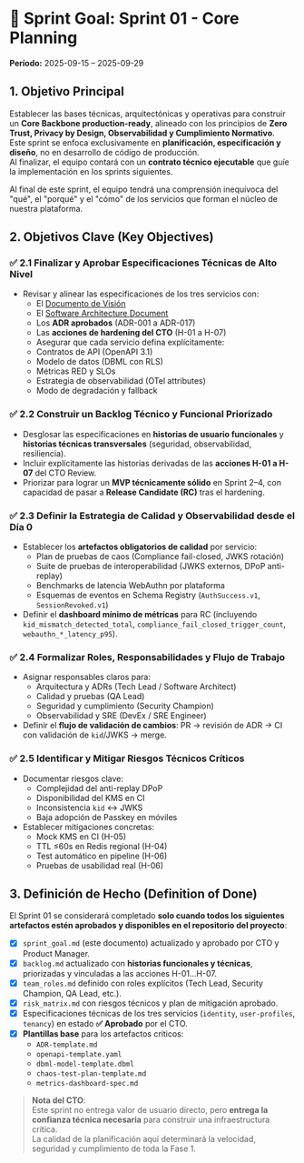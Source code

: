 # 🎯 Sprint Goal: Sprint 01 - Core Planning

**Período:** 2025-09-15 – 2025-09-29

## 1. Objetivo Principal

Establecer las bases técnicas, arquitectónicas y operativas para construir un **Core Backbone production-ready**, alineado con los principios de **Zero Trust, Privacy by Design, Observabilidad y Cumplimiento Normativo**.  
Este sprint se enfoca exclusivamente en **planificación, especificación y diseño**, no en desarrollo de código de producción.  
Al finalizar, el equipo contará con un **contrato técnico ejecutable** que guíe la implementación en los sprints siguientes.

Al final de este sprint, el equipo tendrá una comprensión inequívoca del "qué", el "porqué" y el "cómo" de los servicios que forman el núcleo de nuestra plataforma.

## 2. Objetivos Clave (Key Objectives)

### ✅ 2.1 Finalizar y Aprobar Especificaciones Técnicas de Alto Nivel  
- Revisar y alinear las especificaciones de los tres servicios con:
  - El [Documento de Visión](./00-Governance/vision_document.md)
  - El [Software Architecture Document](./00-Governance/software_architecture.md)
  - Los **ADR aprobados** (ADR-001 a ADR-017)
  - Las **acciones de hardening del CTO** (H-01 a H-07)
  - Asegurar que cada servicio defina explícitamente:
  - Contratos de API (OpenAPI 3.1)
  - Modelo de datos (DBML con RLS)
  - Métricas RED y SLOs
  - Estrategia de observabilidad (OTel attributes)
  - Modo de degradación y fallback

### ✅ 2.2 Construir un Backlog Técnico y Funcional Priorizado  
- Desglosar las especificaciones en **historias de usuario funcionales** y **historias técnicas transversales** (seguridad, observabilidad, resiliencia).
- Incluir explícitamente las historias derivadas de las **acciones H-01 a H-07** del CTO Review.
- Priorizar para lograr un **MVP técnicamente sólido** en Sprint 2–4, con capacidad de pasar a **Release Candidate (RC)** tras el hardening.

### ✅ 2.3 Definir la Estrategia de Calidad y Observabilidad desde el Día 0  
- Establecer los **artefactos obligatorios de calidad** por servicio:
  - Plan de pruebas de caos (Compliance fail-closed, JWKS rotación)
  - Suite de pruebas de interoperabilidad (JWKS externos, DPoP anti-replay)
  - Benchmarks de latencia WebAuthn por plataforma
  - Esquemas de eventos en Schema Registry (`AuthSuccess.v1`, `SessionRevoked.v1`)
- Definir el **dashboard mínimo de métricas** para RC (incluyendo `kid_mismatch_detected_total`, `compliance_fail_closed_trigger_count`, `webauthn_*_latency_p95`).

### ✅ 2.4 Formalizar Roles, Responsabilidades y Flujo de Trabajo  
- Asignar responsables claros para:
  - Arquitectura y ADRs (Tech Lead / Software Architect)
  - Calidad y pruebas (QA Lead)
  - Seguridad y cumplimiento (Security Champion)
  - Observabilidad y SRE (DevEx / SRE Engineer)
- Definir el **flujo de validación de cambios**: PR → revisión de ADR → CI con validación de `kid`/JWKS → merge.

### ✅ 2.5 Identificar y Mitigar Riesgos Técnicos Críticos  
- Documentar riesgos clave:
  - Complejidad del anti-replay DPoP
  - Disponibilidad del KMS en CI
  - Inconsistencia `kid` ↔ JWKS
  - Baja adopción de Passkey en móviles
- Establecer mitigaciones concretas:
  - Mock KMS en CI (H-05)
  - TTL ≤60s en Redis regional (H-04)
  - Test automático en pipeline (H-06)
  - Pruebas de usabilidad real (H-06)

## 3. Definición de Hecho (Definition of Done)

El Sprint 01 se considerará completado **solo cuando todos los siguientes artefactos estén aprobados y disponibles en el repositorio del proyecto**:

- [x] `sprint_goal.md` (este documento) actualizado y aprobado por CTO y Product Manager.  
- [x] `backlog.md` actualizado con **historias funcionales y técnicas**, priorizadas y vinculadas a las acciones H-01…H-07.  
- [x] `team_roles.md` definido con roles explícitos (Tech Lead, Security Champion, QA Lead, etc.).  
- [x] `risk_matrix.md` con riesgos técnicos y plan de mitigación aprobado.  
- [x] Especificaciones técnicas de los tres servicios (`identity`, `user-profiles`, `tenancy`) en estado **✅ Aprobado** por el CTO.  
- [x] **Plantillas base** para los artefactos críticos:
  - `ADR-template.md`
  - `openapi-template.yaml`
  - `dbml-model-template.dbml`
  - `chaos-test-plan-template.md`
  - `metrics-dashboard-spec.md`

> **Nota del CTO**:  
> Este sprint no entrega valor de usuario directo, pero **entrega la confianza técnica necesaria** para construir una infraestructura crítica.  
> La calidad de la planificación aquí determinará la velocidad, seguridad y cumplimiento de toda la Fase 1.
